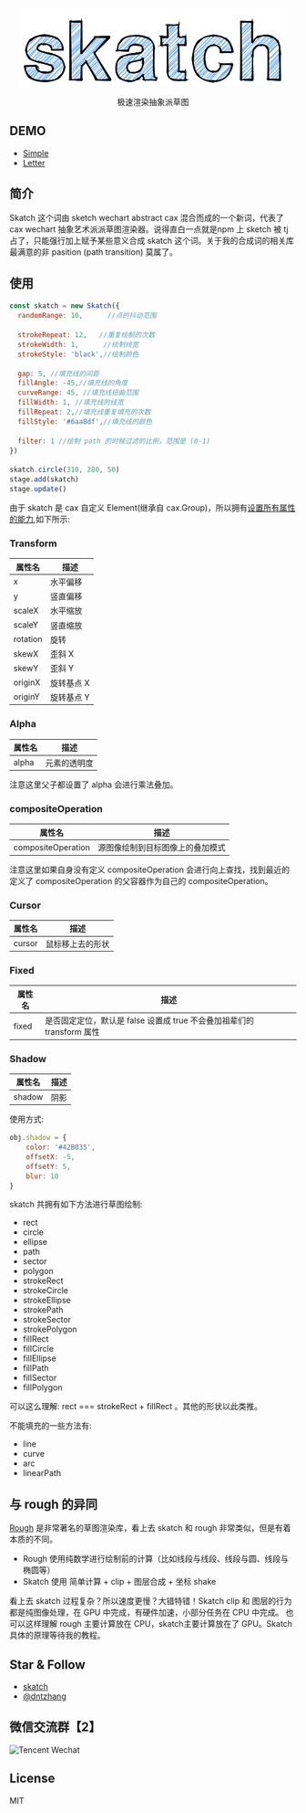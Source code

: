 
<p align="center">
  <a href ="https://dntzhang.github.io/wechart/packages/skatch/examples/letter/"><img alt="skatch" src="./asset/skatch.png"></a>
</p>
<p align="center">
极速渲染抽象派草图
</p>

## DEMO

* [Simple](https://dntzhang.github.io/wechart/packages/skatch/examples/simple/)
* [Letter](https://dntzhang.github.io/wechart/packages/skatch/examples/letter/)

## 简介

 Skatch 这个词由 sketch wechart abstract cax 混合而成的一个新词，代表了cax wechart 抽象艺术派派草图渲染器。说得直白一点就是npm 上 sketch 被 tj 占了，只能强行加上赋予某些意义合成 skatch 这个词。关于我的合成词的相关库最满意的非 pasition (path transition) 莫属了。

## 使用

``` js
const skatch = new Skatch({
  randomRange: 10,      //点的抖动范围
  
  strokeRepeat: 12,   //重复绘制的次数
  strokeWidth: 1,      //绘制线宽
  strokeStyle: 'black',//绘制颜色

  gap: 5, //填充线的间距
  fillAngle: -45,//填充线的角度
  curveRange: 45, //填充线扭曲范围
  fillWidth: 1, //填充线的线宽
  fillRepeat: 2,//填充线重复填充的次数
  fillStyle: '#6aa8df',//填充线的颜色

  filter: 1 //绘制 path 的时候过滤的比例，范围是 (0-1)
})

skatch.circle(310, 280, 50)
stage.add(skatch)
stage.update()
```

由于 skatch 是 cax 自定义 Element(继承自 cax.Group)，所以拥有[设置所有属性的能力](https://github.com/dntzhang/cax#%E5%B1%9E%E6%80%A7),如下所示:

### Transform

|属性名      |描述   |
|---|---|
| x | 水平偏移 |
| y | 竖直偏移 |
| scaleX | 水平缩放 |
| scaleY | 竖直缩放 |
| rotation | 旋转 |
| skewX | 歪斜 X |
| skewY | 歪斜 Y |
| originX | 旋转基点 X |
| originY | 旋转基点 Y |

### Alpha

|属性名      |描述   |
|---|---|
| alpha | 元素的透明度 |

注意这里父子都设置了 alpha 会进行乘法叠加。

### compositeOperation 

|属性名      |描述   |
|---|---|
| compositeOperation | 源图像绘制到目标图像上的叠加模式 |

注意这里如果自身没有定义 compositeOperation 会进行向上查找，找到最近的定义了 compositeOperation 的父容器作为自己的 compositeOperation。

### Cursor

|属性名      |描述   |
|---|---|
| cursor | 鼠标移上去的形状 |

### Fixed

|属性名      |描述   |
|---|---|
| fixed | 是否固定定位，默认是 false 设置成 true 不会叠加祖辈们的 transform 属性|

### Shadow

|属性名      |描述   |
|---|---|
| shadow | 阴影|

使用方式:

```js
obj.shadow = {
    color: '#42B035',
    offsetX: -5,
    offsetY: 5,
    blur: 10
}
```

skatch 共拥有如下方法进行草图绘制:

* rect
* circle
* ellipse
* path
* sector
* polygon
* strokeRect
* strokeCircle
* strokeEllipse
* strokePath
* strokeSector
* strokePolygon
* fillRect
* fillCircle
* fillEllipse
* fillPath
* fillSector
* fillPolygon

可以这么理解: rect === strokeRect + fillRect 。其他的形状以此类推。

不能填充的一些方法有:

* line
* curve
* arc
* linearPath

## 与 rough 的异同

[Rough](https://github.com/pshihn/rough) 是非常著名的草图渲染库，看上去 skatch 和 rough 非常类似，但是有着本质的不同。

* Rough 使用纯数学进行绘制前的计算（比如线段与线段、线段与圆、线段与椭圆等）
* Skatch 使用 简单计算 + clip + 图层合成 + 坐标 shake

看上去 skatch 过程复杂？所以速度更慢？大错特错！Skatch clip 和 图层的行为都是纯图像处理，在 GPU 中完成，有硬件加速，小部分任务在 CPU 中完成。
也可以这样理解 rough 主要计算放在 CPU，skatch主要计算放在了 GPU。Skatch 具体的原理等待我的教程。


## Star & Follow

* [skatch](https://github.com/dntzhang/wechart/tree/master/packages/skatch)
* [@dntzhang](https://github.com/dntzhang/)

## 微信交流群【2】

![Tencent Wechat](https://github.com/dntzhang/wechart/raw/master/asset/g2.png) 

## License

MIT 
